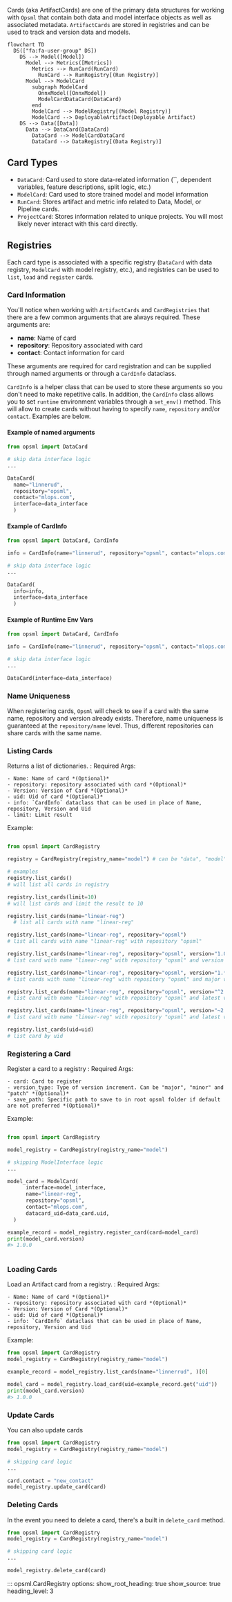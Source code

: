 Cards (aka ArtifactCards) are one of the primary data structures for working with `Opsml` that contain both data and model interface objects as well as associated metadata. `ArtifactCards` are stored in registries and can be used to track and version data and models.

```mermaid
flowchart TD
  DS(["fa:fa-user-group" DS])
    DS --> Model([Model])
      Model --> Metrics([Metrics])
        Metrics --> RunCard(RunCard)
          RunCard --> RunRegistry[(Run Registry)]
      Model --> ModelCard
        subgraph ModelCard
          OnnxModel([OnnxModel])
          ModelCardDataCard(DataCard)
        end
        ModelCard --> ModelRegistry[(Model Registry)]
        ModelCard --> DeployableArtifact(Deployable Artifact)
    DS --> Data([Data])
      Data --> DataCard(DataCard)
        DataCard --> ModelCardDataCard
        DataCard --> DataRegistry[(Data Registry)]

```


## Card Types

- `DataCard`: Card used to store data-related information (``, dependent variables, feature descriptions, split logic, etc.)
- `ModelCard`: Card used to store trained model and model information
- `RunCard`: Stores artifact and metric info related to Data, Model, or Pipeline cards.
- `ProjectCard`: Stores information related to unique projects. You will most likely never interact with this card directly.

## Registries

Each card type is associated with a specific registry (`DataCard` with data registry, `ModelCard` with model registry, etc.), and registries can be used to `list`, `load` and `register` cards.

### Card Information

You'll notice when working with `ArtifactCards` and `CardRegistries` that there are a few common arguments that are always required. These arguments are:

- **name**: Name of card
- **repository**: Repository associated with card
- **contact**: Contact information for card

These arguments are required for card registration and can be supplied through named arguments or through a `CardInfo` dataclass.

`CardInfo` is a helper class that can be used to store these arguments so you don't need to make repetitive calls. In addition, the `CardInfo` class allows you to set `runtime` environment variables through a `set_env()` method. This will allow to create cards without having to specify `name`, `repository` and/or `contact`. Examples are below.

#### Example of named arguments

```python hl_lines="1 6-9"
from opsml import DataCard

# skip data interface logic
...

DataCard(
  name="linnerud", 
  repository="opsml", 
  contact="mlops.com", 
  interface=data_interface
  )
```

#### Example of CardInfo

```python hl_lines="1 3 8-9"
from opsml import DataCard, CardInfo

info = CardInfo(name="linnerud", repository="opsml", contact="mlops.com")

# skip data interface logic
...

DataCard(
  info=info,
  interface=data_interface
  )
```

#### Example of Runtime Env Vars

```python hl_lines="1 3 8"
from opsml import DataCard, CardInfo

info = CardInfo(name="linnerud", repository="opsml", contact="mlops.com").set_env()

# skip data interface logic
...

DataCard(interface=data_interface)
```

### Name Uniqueness

When registering cards, `Opsml` will check to see if a card with the same name, repository and version already exists. Therefore, name uniqueness is guaranteed at the `repository/name` level. Thus, different repositories can share cards with the same name.

### Listing Cards
Returns a list of dictionaries. 
: Required Args:
  
    - Name: Name of card *(Optional)*
    - repository: repository associated with card *(Optional)*
    - Version: Version of Card *(Optional)*
    - uid: Uid of card *(Optional)*
    - info: `CardInfo` dataclass that can be used in place of Name, repository, Version and Uid
    - limit: Limit result

  Example:

  ```python

  from opsml import CardRegistry

  registry = CardRegistry(registry_name="model") # can be "data", "model", "run", "pipeline

  # examples
  registry.list_cards() 
  # will list all cards in registry

  registry.list_cards(limit=10) 
  # will list cards and limit the result to 10
  
  registry.list_cards(name="linear-reg")
    # list all cards with name "linear-reg"
  
  registry.list_cards(name="linear-reg", repository="opsml") 
  # list all cards with name "linear-reg" with repository "opsml"
  
  registry.list_cards(name="linear-reg", repository="opsml", version="1.0.0") 
  # list card with name "linear-reg" with repository "opsml" and version 1.0.0

  registry.list_cards(name="linear-reg", repository="opsml", version="1.*.*") 
  # list cards with name "linear-reg" with repository "opsml" and major version of "1"

  registry.list_cards(name="linear-reg", repository="opsml", version="^2.3.4") 
  # list card with name "linear-reg" with repository "opsml" and latest version < 3.0.0

  registry.list_cards(name="linear-reg", repository="opsml", version="~2.3.4") 
  # list card with name "linear-reg" with repository "opsml" and latest version < 2.4.0

  registry.list_cards(uid=uid)
  # list card by uid
  ```

### Registering a Card
Register a card to a registry 
: Required Args:
  
    - card: Card to register
    - version_type: Type of version increment. Can be "major", "minor" and "patch" *(Optional)*
    - save_path: Specific path to save to in root opsml folder if default are not preferred *(Optional)*


Example:

```python hl_lines="1 3 16"

from opsml import CardRegistry

model_registry = CardRegistry(registry_name="model")

# skipping ModelInterface logic
...

model_card = ModelCard(
      interface=model_interface,
      name="linear-reg",
      repository="opsml",
      contact="mlops.com",
      datacard_uid=data_card.uid,
  )

example_record = model_registry.register_card(card=model_card)
print(model_card.version)
#> 1.0.0
  
```

### Loading Cards
Load an Artifact card from a registry. 
: Required Args:
  
    - Name: Name of card *(Optional)*
    - repository: repository associated with card *(Optional)*
    - Version: Version of Card *(Optional)*
    - uid: Uid of card *(Optional)*
    - info: `CardInfo` dataclass that can be used in place of Name, repository, Version and Uid

Example:

```python hl_lines="1-2 6"
from opsml import CardRegistry
model_registry = CardRegistry(registry_name="model")

example_record = model_registry.list_cards(name="linnerrud", )[0]

model_card = model_registry.load_card(uid=example_record.get("uid"))
print(model_card.version)
#> 1.0.0
```

### Update Cards

You can also update cards

```python hl_lines="8"
from opsml import CardRegistry
model_registry = CardRegistry(registry_name="model")

# skipping card logic
...

card.contact = "new_contact"
model_registry.update_card(card)
```


### Deleting Cards

In the event you need to delete a card, there's a built in `delete_card` method.

```python hl_lines="7"
from opsml import CardRegistry
model_registry = CardRegistry(registry_name="model")

# skipping card logic
...

model_registry.delete_card(card)
```

::: opsml.CardRegistry
    options:
        show_root_heading: true
        show_source: true
        heading_level: 3